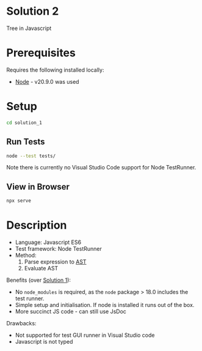 # Solution 2

Tree in Javascript

# Prerequisites

Requires the following installed locally:

* [Node](https://nodejs.org/en/download) - v20.9.0 was used

# Setup

```bash
cd solution_1
```

## Run Tests 

```bash
node --test tests/
```

Note there is currently no Visual Studio Code support for Node TestRunner.

## View in Browser

```bash
npx serve
```

# Description

* Language: Javascript ES6
* Test framework: Node TestRunner
* Method: 
    1. Parse expression to [AST](https://dev.to/balapriya/abstract-syntax-tree-ast-explained-in-plain-english-1h38)
    2. Evaluate AST

Benefits (over [Solution 1]):

* No `node_modules` is required, as the `node` package > 18.0 includes the test runner.
* Simple setup and initialisation. If node is installed it runs out of the box.
* More succinct JS code - can still use JsDoc

Drawbacks:

* Not supported for test GUI runner in Visual Studio code
* Javascript is not typed 

[Solution 1]: ../solution_1/README.md